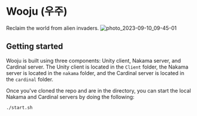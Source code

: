 # Wooju (우주)
Reclaim the world from alien invaders.
![photo_2023-09-10_09-45-01](https://github.com/marlonedwards/wooju/assets/94414329/ba871978-d783-4272-a69d-d694d18ec32d)

## Getting started

Wooju is built using three components: Unity client, Nakama server, and Cardinal server. The Unity client is located in the `Client` folder, the Nakama server is located in the `nakama` folder, and the Cardinal server is located in the `cardinal` folder.

Once you've cloned the repo and are in the directory, you can start the local Nakama and Cardinal servers by doing the following:

```bash
./start.sh
```
